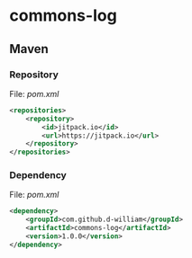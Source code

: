 # commons-log

## Maven
### Repository
File: <i>pom.xml</i>
```Xml
<repositories>
    <repository>
        <id>jitpack.io</id>
        <url>https://jitpack.io</url>
    </repository>
</repositories>
```
### Dependency
File: <i>pom.xml</i>
```Xml
<dependency>
    <groupId>com.github.d-william</groupId>
    <artifactId>commons-log</artifactId>
    <version>1.0.0</version>
</dependency>
```

